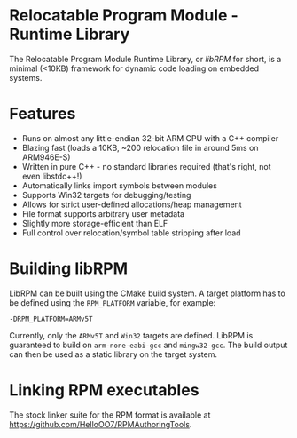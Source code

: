# Relocatable Program Module - Runtime Library
The Relocatable Program Module Runtime Library, or *libRPM* for short, is a minimal (<10KB) framework for dynamic code loading on embedded systems.
# Features

 - Runs on almost any little-endian 32-bit ARM CPU with a C++ compiler
 - Blazing fast (loads a 10KB, ~200 relocation file in around 5ms on ARM946E-S)
 - Written in pure C++ - no standard libraries required (that's right, not even libstdc++!)
 - Automatically links import symbols between modules
 - Supports Win32 targets for debugging/testing
 - Allows for strict user-defined allocations/heap management
 - File format supports arbitrary user metadata
 - Slightly more storage-efficient than ELF
 - Full control over relocation/symbol table stripping after load
# Building libRPM
LibRPM can be built using the CMake build system. A target platform has to be defined using the `RPM_PLATFORM` variable, for example:

`-DRPM_PLATFORM=ARMv5T`

Currently, only the `ARMv5T` and `Win32` targets are defined. LibRPM is guaranteed to build on `arm-none-eabi-gcc` and `mingw32-gcc`.
The build output can then be used as a static library on the target system.
# Linking RPM executables
The stock linker suite for the RPM format is available at https://github.com/HelloOO7/RPMAuthoringTools.
